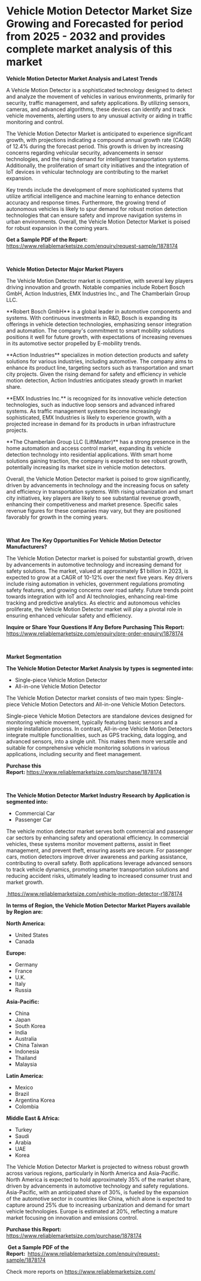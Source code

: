 <p><h1>Vehicle Motion Detector Market Size Growing and Forecasted for period from 2025 - 2032 and provides complete market analysis of this market</h1></p><p><strong>Vehicle Motion Detector Market Analysis and Latest Trends</strong></p>
<p><p>A Vehicle Motion Detector is a sophisticated technology designed to detect and analyze the movement of vehicles in various environments, primarily for security, traffic management, and safety applications. By utilizing sensors, cameras, and advanced algorithms, these devices can identify and track vehicle movements, alerting users to any unusual activity or aiding in traffic monitoring and control.</p><p>The Vehicle Motion Detector Market is anticipated to experience significant growth, with projections indicating a compound annual growth rate (CAGR) of 12.4% during the forecast period. This growth is driven by increasing concerns regarding vehicular security, advancements in sensor technologies, and the rising demand for intelligent transportation systems. Additionally, the proliferation of smart city initiatives and the integration of IoT devices in vehicular technology are contributing to the market expansion. </p><p>Key trends include the development of more sophisticated systems that utilize artificial intelligence and machine learning to enhance detection accuracy and response times. Furthermore, the growing trend of autonomous vehicles is likely to spur demand for robust motion detection technologies that can ensure safety and improve navigation systems in urban environments. Overall, the Vehicle Motion Detector Market is poised for robust expansion in the coming years.</p></p>
<p><strong>Get a Sample PDF of the Report:&nbsp;</strong> <a href="https://www.reliablemarketsize.com/enquiry/request-sample/1878174?utm_campaign=2626&utm_medium=2&utm_source=Github&utm_content=ia&utm_term=11042025&utm_id=vehicle-motion-detector">https://www.reliablemarketsize.com/enquiry/request-sample/1878174</a></p>
<p>&nbsp;</p>
<p><strong>Vehicle Motion Detector Major Market Players</strong></p>
<p><p>The Vehicle Motion Detector market is competitive, with several key players driving innovation and growth. Notable companies include Robert Bosch GmbH, Action Industries, EMX Industries Inc., and The Chamberlain Group LLC.</p><p>**Robert Bosch GmbH** is a global leader in automotive components and systems. With continuous investments in R&D, Bosch is expanding its offerings in vehicle detection technologies, emphasizing sensor integration and automation. The company's commitment to smart mobility solutions positions it well for future growth, with expectations of increasing revenues in its automotive sector propelled by E-mobility trends.</p><p>**Action Industries** specializes in motion detection products and safety solutions for various industries, including automotive. The company aims to enhance its product line, targeting sectors such as transportation and smart city projects. Given the rising demand for safety and efficiency in vehicle motion detection, Action Industries anticipates steady growth in market share.</p><p>**EMX Industries Inc.** is recognized for its innovative vehicle detection technologies, such as inductive loop sensors and advanced infrared systems. As traffic management systems become increasingly sophisticated, EMX Industries is likely to experience growth, with a projected increase in demand for its products in urban infrastructure projects.</p><p>**The Chamberlain Group LLC (LiftMaster)** has a strong presence in the home automation and access control market, expanding its vehicle detection technology into residential applications. With smart home solutions gaining traction, the company is expected to see robust growth, potentially increasing its market size in vehicle motion detectors.</p><p>Overall, the Vehicle Motion Detector market is poised to grow significantly, driven by advancements in technology and the increasing focus on safety and efficiency in transportation systems. With rising urbanization and smart city initiatives, key players are likely to see substantial revenue growth, enhancing their competitiveness and market presence. Specific sales revenue figures for these companies may vary, but they are positioned favorably for growth in the coming years.</p></p>
<p>&nbsp;</p>
<p><strong>What Are The Key Opportunities For Vehicle Motion Detector Manufacturers?</strong></p>
<p><p>The Vehicle Motion Detector market is poised for substantial growth, driven by advancements in automotive technology and increasing demand for safety solutions. The market, valued at approximately $1 billion in 2023, is expected to grow at a CAGR of 10-12% over the next five years. Key drivers include rising automation in vehicles, government regulations promoting safety features, and growing concerns over road safety. Future trends point towards integration with IoT and AI technologies, enhancing real-time tracking and predictive analytics. As electric and autonomous vehicles proliferate, the Vehicle Motion Detector market will play a pivotal role in ensuring enhanced vehicular safety and efficiency.</p></p>
<p><strong>Inquire or Share Your Questions If Any Before Purchasing This Report:</strong> <a href="https://www.reliablemarketsize.com/enquiry/pre-order-enquiry/1878174?utm_campaign=2626&utm_medium=2&utm_source=Github&utm_content=ia&utm_term=11042025&utm_id=vehicle-motion-detector">https://www.reliablemarketsize.com/enquiry/pre-order-enquiry/1878174</a></p>
<p>&nbsp;</p>
<p><strong>Market Segmentation</strong></p>
<p><strong>The Vehicle Motion Detector Market Analysis by types is segmented into:</strong></p>
<p><ul><li>Single-piece Vehicle Motion Detector</li><li>All-in-one Vehicle Motion Detector</li></ul></p>
<p><p>The Vehicle Motion Detector market consists of two main types: Single-piece Vehicle Motion Detectors and All-in-one Vehicle Motion Detectors. </p><p>Single-piece Vehicle Motion Detectors are standalone devices designed for monitoring vehicle movement, typically featuring basic sensors and a simple installation process. In contrast, All-in-one Vehicle Motion Detectors integrate multiple functionalities, such as GPS tracking, data logging, and advanced sensors, into a single unit. This makes them more versatile and suitable for comprehensive vehicle monitoring solutions in various applications, including security and fleet management.</p></p>
<p><strong>Purchase this Report:&nbsp;</strong><a href="https://www.reliablemarketsize.com/purchase/1878174?utm_campaign=2626&utm_medium=2&utm_source=Github&utm_content=ia&utm_term=11042025&utm_id=vehicle-motion-detector">https://www.reliablemarketsize.com/purchase/1878174</a></p>
<p>&nbsp;</p>
<p><strong>The Vehicle Motion Detector Market Industry Research by Application is segmented into:</strong></p>
<p><ul><li>Commercial Car</li><li>Passenger Car</li></ul></p>
<p><p>The vehicle motion detector market serves both commercial and passenger car sectors by enhancing safety and operational efficiency. In commercial vehicles, these systems monitor movement patterns, assist in fleet management, and prevent theft, ensuring assets are secure. For passenger cars, motion detectors improve driver awareness and parking assistance, contributing to overall safety. Both applications leverage advanced sensors to track vehicle dynamics, promoting smarter transportation solutions and reducing accident risks, ultimately leading to increased consumer trust and market growth.</p></p>
<p><a href="https://www.reliablemarketsize.com/vehicle-motion-detector-r1878174?utm_campaign=2626&utm_medium=2&utm_source=Github&utm_content=ia&utm_term=11042025&utm_id=vehicle-motion-detector">&nbsp;https://www.reliablemarketsize.com/vehicle-motion-detector-r1878174</a></p>
<p><strong>In terms of Region, the Vehicle Motion Detector Market Players available by Region are:</strong></p>
<p>
    <p> <strong> North America: </strong>
        <ul>
            <li>United States</li>
            <li>Canada</li>
        </ul>
        </p> 
    <p> <strong> Europe: </strong>
        <ul>
            <li>Germany</li>
            <li>France</li>
            <li>U.K.</li>
            <li>Italy</li>
            <li>Russia</li>
        </ul>
        </p> 
    <p> <strong> Asia-Pacific: </strong>
        <ul>
            <li>China</li>
            <li>Japan</li>
            <li>South Korea</li>
            <li>India</li>
            <li>Australia</li>
            <li>China Taiwan</li>
            <li>Indonesia</li>
            <li>Thailand</li>
            <li>Malaysia</li>
        </ul>
        </p> 
    <p> <strong> Latin America: </strong>
        <ul>
            <li>Mexico</li>
            <li>Brazil</li>
            <li>Argentina Korea</li>
            <li>Colombia</li>
        </ul>
        </p> 
    <p> <strong> Middle East & Africa: </strong>
        <ul>
            <li>Turkey</li>
            <li>Saudi</li>
            <li>Arabia</li>
            <li>UAE</li>
            <li>Korea</li>
        </ul>
    </p>
    </p>
<p><p>The Vehicle Motion Detector Market is projected to witness robust growth across various regions, particularly in North America and Asia-Pacific. North America is expected to hold approximately 35% of the market share, driven by advancements in automotive technology and safety regulations. Asia-Pacific, with an anticipated share of 30%, is fueled by the expansion of the automotive sector in countries like China, which alone is expected to capture around 25% due to increasing urbanization and demand for smart vehicle technologies. Europe is estimated at 20%, reflecting a mature market focusing on innovation and emissions control.</p></p>
<p><strong>Purchase this Report: </strong><a href="https://www.reliablemarketsize.com/purchase/1878174?utm_campaign=2626&utm_medium=2&utm_source=Github&utm_content=ia&utm_term=11042025&utm_id=vehicle-motion-detector">https://www.reliablemarketsize.com/purchase/1878174</a></p>
<p>&nbsp;<strong>Get a Sample PDF of the Report:&nbsp;&nbsp;</strong><a href="https://www.reliablemarketsize.com/enquiry/request-sample/1878174?utm_campaign=2626&utm_medium=2&utm_source=Github&utm_content=ia&utm_term=11042025&utm_id=vehicle-motion-detector">https://www.reliablemarketsize.com/enquiry/request-sample/1878174</a></p>
<p><strong></strong></p>
<p>Check more reports on <a href="https://www.reliablemarketsize.com/?utm_campaign=2626&utm_medium=2&utm_source=Github&utm_content=ia&utm_term=11042025&utm_id=vehicle-motion-detector">https://www.reliablemarketsize.com/</a></p>
